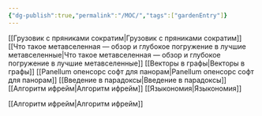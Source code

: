 ```yaml
---
{"dg-publish":true,"permalink":"/MOC/","tags":["gardenEntry"]}
---
```


[[Грузовик с пряниками сократим\|Грузовик с пряниками сократим]]
[[Что такое метавселенная — обзор и глубокое погружение в лучшие метавселенные\|Что такое метавселенная — обзор и глубокое погружение в лучшие метавселенные]]
[[Векторы в графы\|Векторы в графы]]
[[Panellum опенсорс софт для панорам\|Panellum опенсорс софт для панорам]]
[[Введение в парадоксы\|Введение в парадоксы]]
[[Алгоритм ифрейм\|Алгоритм ифрейм]]
[[Языкономия\|Языкономия]]

[[Алгоритм ифрейм\|Алгоритм ифрейм]]